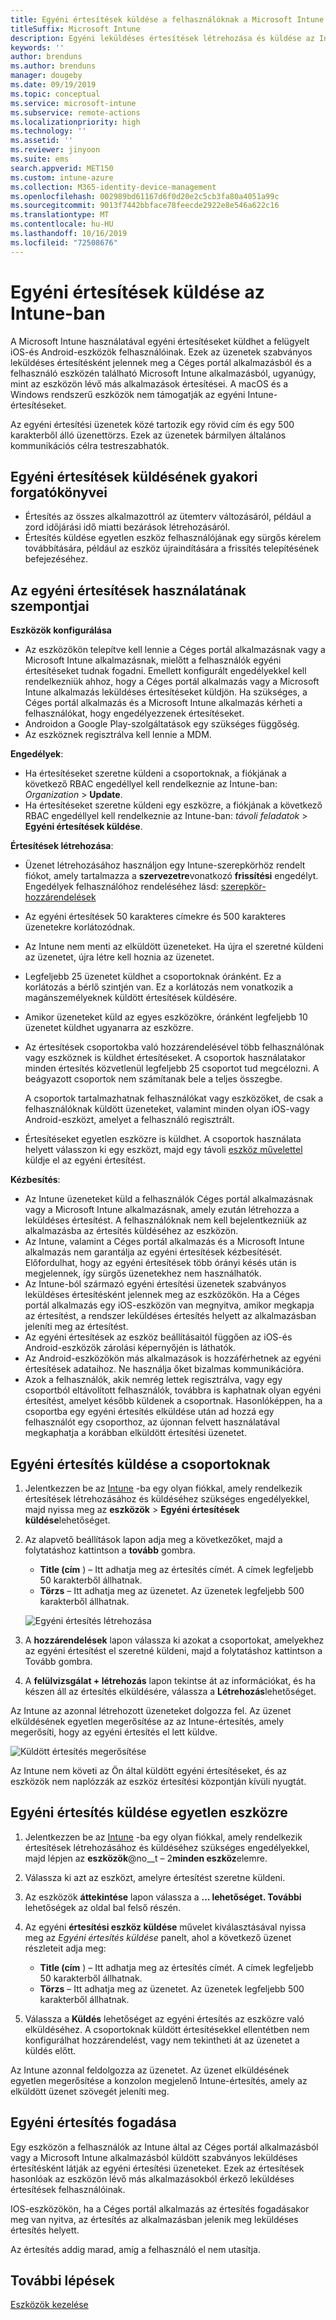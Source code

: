 ```yaml
---
title: Egyéni értesítések küldése a felhasználóknak a Microsoft Intune
titleSuffix: Microsoft Intune
description: Egyéni leküldéses értesítések létrehozása és küldése az Intune-nal az iOS-és Android-eszközök felhasználói számára
keywords: ''
author: brenduns
ms.author: brenduns
manager: dougeby
ms.date: 09/19/2019
ms.topic: conceptual
ms.service: microsoft-intune
ms.subservice: remote-actions
ms.localizationpriority: high
ms.technology: ''
ms.assetid: ''
ms.reviewer: jinyoon
ms.suite: ems
search.appverid: MET150
ms.custom: intune-azure
ms.collection: M365-identity-device-management
ms.openlocfilehash: 002989bd61167d6f0d20e2c5cb3fa80a4051a99c
ms.sourcegitcommit: 9013f7442bbface78feecde2922e8e546a622c16
ms.translationtype: MT
ms.contentlocale: hu-HU
ms.lasthandoff: 10/16/2019
ms.locfileid: "72508676"
---
```

# <a name="send-custom-notifications-in-intune"></a>Egyéni értesítések küldése az Intune-ban  

A Microsoft Intune használatával egyéni értesítéseket küldhet a felügyelt iOS-és Android-eszközök felhasználóinak. Ezek az üzenetek szabványos leküldéses értesítésként jelennek meg a Céges portál alkalmazásból és a felhasználó eszközén található Microsoft Intune alkalmazásból, ugyanúgy, mint az eszközön lévő más alkalmazások értesítései. A macOS és a Windows rendszerű eszközök nem támogatják az egyéni Intune-értesítéseket.   

Az egyéni értesítési üzenetek közé tartozik egy rövid cím és egy 500 karakterből álló üzenettörzs. Ezek az üzenetek bármilyen általános kommunikációs célra testreszabhatók.

## <a name="common-scenarios-for-sending-custom-notifications"></a>Egyéni értesítések küldésének gyakori forgatókönyvei  

- Értesítés az összes alkalmazottról az ütemterv változásáról, például a zord időjárási idő miatti bezárások létrehozásáról.
- Értesítés küldése egyetlen eszköz felhasználójának egy sürgős kérelem továbbítására, például az eszköz újraindítására a frissítés telepítésének befejezéséhez. 

## <a name="considerations-for-using-custom-notifications"></a>Az egyéni értesítések használatának szempontjai

**Eszközök konfigurálása** 

- Az eszközökön telepítve kell lennie a Céges portál alkalmazásnak vagy a Microsoft Intune alkalmazásnak, mielőtt a felhasználók egyéni értesítéseket tudnak fogadni. Emellett konfigurált engedélyekkel kell rendelkezniük ahhoz, hogy a Céges portál alkalmazás vagy a Microsoft Intune alkalmazás leküldéses értesítéseket küldjön. Ha szükséges, a Céges portál alkalmazás és a Microsoft Intune alkalmazás kérheti a felhasználókat, hogy engedélyezzenek értesítéseket.  
- Androidon a Google Play-szolgáltatások egy szükséges függőség.  
- Az eszköznek regisztrálva kell lennie a MDM.

**Engedélyek**:
- Ha értesítéseket szeretne küldeni a csoportoknak, a fiókjának a következő RBAC engedéllyel kell rendelkeznie az Intune-ban: *Organization* > **Update**.
- Ha értesítéseket szeretne küldeni egy eszközre, a fiókjának a következő RBAC engedéllyel kell rendelkeznie az Intune-ban: *távoli feladatok* > **Egyéni értesítések küldése**.

**Értesítések létrehozása**:  
- Üzenet létrehozásához használjon egy Intune-szerepkörhöz rendelt fiókot, amely tartalmazza a **szervezetre**vonatkozó **frissítési** engedélyt. Engedélyek felhasználóhoz rendeléséhez lásd: [szerepkör-hozzárendelések](../fundamentals/role-based-access-control.md#role-assignments)  
- Az egyéni értesítések 50 karakteres címekre és 500 karakteres üzenetekre korlátozódnak.  
- Az Intune nem menti az elküldött üzeneteket. Ha újra el szeretné küldeni az üzenetet, újra létre kell hoznia az üzenetet.  
- Legfeljebb 25 üzenetet küldhet a csoportoknak óránként. Ez a korlátozás a bérlő szintjén van. Ez a korlátozás nem vonatkozik a magánszemélyeknek küldött értesítések küldésére.
- Amikor üzeneteket küld az egyes eszközökre, óránként legfeljebb 10 üzenetet küldhet ugyanarra az eszközre. 
- Az értesítések csoportokba való hozzárendelésével több felhasználónak vagy eszköznek is küldhet értesítéseket. A csoportok használatakor minden értesítés közvetlenül legfeljebb 25 csoportot tud megcélozni. A beágyazott csoportok nem számítanak bele a teljes összegbe.  

  A csoportok tartalmazhatnak felhasználókat vagy eszközöket, de csak a felhasználóknak küldött üzeneteket, valamint minden olyan iOS-vagy Android-eszközt, amelyet a felhasználó regisztrált.  
- Értesítéseket egyetlen eszközre is küldhet. A csoportok használata helyett válasszon ki egy eszközt, majd egy távoli [eszköz művelettel](device-management.md#available-device-actions) küldje el az egyéni értesítést.  

**Kézbesítés**:  
- Az Intune üzeneteket küld a felhasználók Céges portál alkalmazásnak vagy a Microsoft Intune alkalmazásnak, amely ezután létrehozza a leküldéses értesítést. A felhasználóknak nem kell bejelentkezniük az alkalmazásba az értesítés küldéséhez az eszközön.  
- Az Intune, valamint a Céges portál alkalmazás és a Microsoft Intune alkalmazás nem garantálja az egyéni értesítések kézbesítését. Előfordulhat, hogy az egyéni értesítések több órányi késés után is megjelennek, így sürgős üzenetekhez nem használhatók.  
- Az Intune-ból származó egyéni értesítési üzenetek szabványos leküldéses értesítésként jelennek meg az eszközökön. Ha a Céges portál alkalmazás egy iOS-eszközön van megnyitva, amikor megkapja az értesítést, a rendszer leküldéses értesítés helyett az alkalmazásban jeleníti meg az értesítést.  
- Az egyéni értesítések az eszköz beállításaitól függően az iOS-és Android-eszközök zárolási képernyőjén is láthatók.  
- Az Android-eszközökön más alkalmazások is hozzáférhetnek az egyéni értesítések adataihoz. Ne használja őket bizalmas kommunikációra.  
- Azok a felhasználók, akik nemrég lettek regisztrálva, vagy egy csoportból eltávolított felhasználók, továbbra is kaphatnak olyan egyéni értesítést, amelyet később küldenek a csoportnak.  Hasonlóképpen, ha a csoportba egy egyéni értesítés elküldése után ad hozzá egy felhasználót egy csoporthoz, az újonnan felvett használatával megkaphatja a korábban elküldött értesítési üzenetet.  

## <a name="send-a-custom-notification-to-groups"></a>Egyéni értesítés küldése a csoportoknak  

1. Jelentkezzen be az [Intune](https://go.microsoft.com/fwlink/?linkid=2090973) -ba egy olyan fiókkal, amely rendelkezik értesítések létrehozásához és küldéséhez szükséges engedélyekkel, majd nyissa meg az **eszközök** > **Egyéni értesítések küldése**lehetőséget.  

2. Az alapvető beállítások lapon adja meg a következőket, majd a folytatáshoz kattintson a **tovább** gombra.  
   - **Title (cím** ) – Itt adhatja meg az értesítés címét. A címek legfeljebb 50 karakterből állhatnak.  
   - **Törzs** – Itt adhatja meg az üzenetet. Az üzenetek legfeljebb 500 karakterből állhatnak.

   ![Egyéni értesítés létrehozása](./media/custom-notifications/custom-notifications.png)  

3. A **hozzárendelések** lapon válassza ki azokat a csoportokat, amelyekhez az egyéni értesítést el szeretné küldeni, majd a folytatáshoz kattintson a Tovább gombra.  

4. A **felülvizsgálat + létrehozás** lapon tekintse át az információkat, és ha készen áll az értesítés elküldésére, válassza a **Létrehozás**lehetőséget.  

Az Intune az azonnal létrehozott üzeneteket dolgozza fel. Az üzenet elküldésének egyetlen megerősítése az az Intune-értesítés, amely megerősíti, hogy az egyéni értesítés el lett küldve.  

![Küldött értesítés megerősítése](./media/custom-notifications/notification-sent.png)  

Az Intune nem követi az Ön által küldött egyéni értesítéseket, és az eszközök nem naplózzák az eszköz értesítési központján kívüli nyugtát.  

## <a name="send-a-custom-notification-to-a-single-device"></a>Egyéni értesítés küldése egyetlen eszközre  

1. Jelentkezzen be az [Intune](https://go.microsoft.com/fwlink/?linkid=2090973) -ba egy olyan fiókkal, amely rendelkezik értesítések létrehozásához és küldéséhez szükséges engedélyekkel, majd lépjen az **eszközök**@no__t – 2**minden eszköz**elemre.  

2. Válassza ki azt az eszközt, amelyre értesítést szeretne küldeni.  

3. Az eszközök **áttekintése** lapon válassza a **... lehetőséget. További** lehetőségek az oldal bal felső részén.  

4. Az egyéni **értesítési eszköz küldése** művelet kiválasztásával nyissa meg az *Egyéni értesítés küldése* panelt, ahol a következő üzenet részleteit adja meg:  

   - **Title (cím** ) – Itt adhatja meg az értesítés címét. A címek legfeljebb 50 karakterből állhatnak.  
   - **Törzs** – Itt adhatja meg az üzenetet. Az üzenetek legfeljebb 500 karakterből állhatnak.  

5. Válassza a **Küldés** lehetőséget az egyéni értesítés az eszközre való elküldéséhez. A csoportoknak küldött értesítésekkel ellentétben nem konfigurálhat hozzárendelést, vagy nem tekintheti át az üzenetet a küldés előtt.  

Az Intune azonnal feldolgozza az üzenetet. Az üzenet elküldésének egyetlen megerősítése a konzolon megjelenő Intune-értesítés, amely az elküldött üzenet szövegét jeleníti meg.  

## <a name="receive-a-custom-notification"></a>Egyéni értesítés fogadása  

Egy eszközön a felhasználók az Intune által az Céges portál alkalmazásból vagy a Microsoft Intune alkalmazásból küldött szabványos leküldéses értesítésként látják az egyéni értesítési üzeneteket. Ezek az értesítések hasonlóak az eszközön lévő más alkalmazásokból érkező leküldéses értesítések felhasználóinak.  

IOS-eszközökön, ha a Céges portál alkalmazás az értesítés fogadásakor meg van nyitva, az értesítés az alkalmazásban jelenik meg leküldéses értesítés helyett.  

Az értesítés addig marad, amíg a felhasználó el nem utasítja.  

## <a name="next-steps"></a>További lépések  

[Eszközök kezelése](device-management.md)
